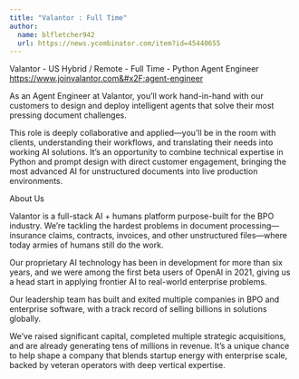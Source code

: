 ```yaml
---
title: "Valantor : Full Time"
author:
  name: blfletcher942
  url: https://news.ycombinator.com/item?id=45440655
---
```

Valantor - US Hybrid &#x2F; Remote - Full Time - Python Agent Engineer
<a href="https:&#x2F;&#x2F;www.joinvalantor.com&#x2F;agent-engineer" rel="nofollow">https:&#x2F;&#x2F;www.joinvalantor.com&#x2F;agent-engineer</a>

As an Agent Engineer at Valantor, you’ll work hand-in-hand with our customers to design and deploy intelligent agents that solve their most pressing document challenges.

This role is deeply collaborative and applied—you’ll be in the room with clients, understanding their workflows, and translating their needs into working AI solutions. It’s an opportunity to combine technical expertise in Python and prompt design with direct customer engagement, bringing the most advanced AI for unstructured documents into live production environments.

About Us

Valantor is a full-stack AI + humans platform purpose-built for the BPO industry. We’re tackling the hardest problems in document processing—insurance claims, contracts, invoices, and other unstructured files—where today armies of humans still do the work.

Our proprietary AI technology has been in development for more than six years, and we were among the first beta users of OpenAI in 2021, giving us a head start in applying frontier AI to real-world enterprise problems.

Our leadership team has built and exited multiple companies in BPO and enterprise software, with a track record of selling billions in solutions globally.

We’ve raised significant capital, completed multiple strategic acquisitions, and are already generating tens of millions in revenue. It’s a unique chance to help shape a company that blends startup energy with enterprise scale, backed by veteran operators with deep vertical expertise.
<JobApplication />
